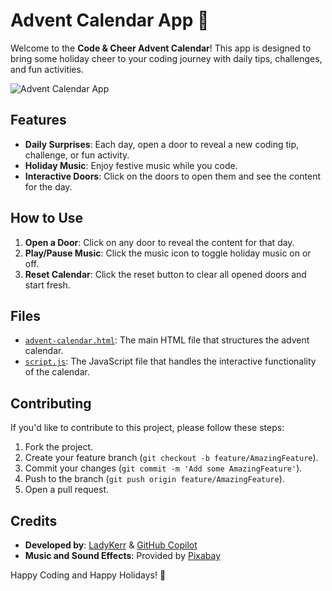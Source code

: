 # Advent Calendar App 🎅

Welcome to the **Code & Cheer Advent Calendar**! This app is designed to bring some holiday cheer to your coding journey with daily tips, challenges, and fun activities.

![Advent Calendar App](https://github.com/user-attachments/assets/b942b1f2-356b-43d7-a4cf-e946e0035f6e)

## Features

- **Daily Surprises**: Each day, open a door to reveal a new coding tip, challenge, or fun activity.
- **Holiday Music**: Enjoy festive music while you code.
- **Interactive Doors**: Click on the doors to open them and see the content for the day.

## How to Use

1. **Open a Door**: Click on any door to reveal the content for that day.
2. **Play/Pause Music**: Click the music icon to toggle holiday music on or off.
3. **Reset Calendar**: Click the reset button to clear all opened doors and start fresh.

## Files

- [`advent-calendar.html`](#file:advent-calendar.html-context): The main HTML file that structures the advent calendar.
- [`script.js`](#file:script.js-context): The JavaScript file that handles the interactive functionality of the calendar.

## Contributing

If you'd like to contribute to this project, please follow these steps:

1. Fork the project.
2. Create your feature branch (`git checkout -b feature/AmazingFeature`).
3. Commit your changes (`git commit -m 'Add some AmazingFeature'`).
4. Push to the branch (`git push origin feature/AmazingFeature`).
5. Open a pull request.

## Credits

- **Developed by**: [LadyKerr](https://github.com/LadyKerr) & [GitHub Copilot](https://github.com/features/copilot)
- **Music and Sound Effects**: Provided by [Pixabay](https://pixabay.com/?utm_source=link-attribution&utm_medium=referral&utm_campaign=music&utm_content=6038)

Happy Coding and Happy Holidays! 🎄
